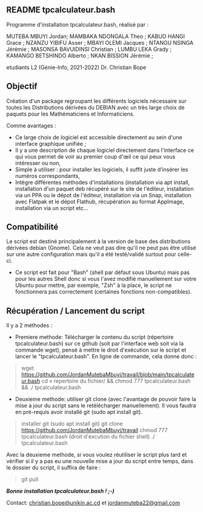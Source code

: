 ## README tpcalculateur.bash 
Programme d'installation tpcalculateur.bash, réalisé par :

MUTEBA  MBUYI  Jordan;
MAMBAKA  NDONGALA Theo ;
KABUO   HANGI   Grace ;
NZANZU YIBIFU    Asser ;
MBAYI  OLEMI    Jacques ;
NTANGU  NSINGA   Jérémie ;
MASONSA  BAVUIDINSI   Christian ;
LUMBU  LEKA Grady ;
KAMANGO  BETSHINDO   Alberto ;
NKAN BISSION   Jérémie ;

 etudiants L2 (Génie-Info, 2021-2022) Dr. Christian Bope

## Objectif ##

Création d'un package regroupant les différents logiciels nécessaire sur toutes les Distributions dérivées du DEBIAN avec un très large choix de paquets pour les Mathématiciens  et Informaticiens.

Comme avantages :

- Ce large choix de logiciel est accessible directement au sein d'une interface graphique unifiée ;
- Il y a une description de chaque logiciel directement dans l'interface ce qui vous permet de voir au premier coup d'œil ce qui peux vous intéresser ou non,
- Simple à utiliser : pour installer les logiciels, il suffit juste d’insérer  les numéros correspondants,
- Intègre différentes méthodes d'installations (installation via apt install, installation d'un paquet deb récupéré sur le site de l'éditeur, installation via un PPA ou le dépot de l'éditeur, installation via un Snap, installation avec Flatpak et le dépot Flathub, récupération au format AppImage, installation via un script etc...


## Compatibilité ##

Le script est destiné principalement à la version de base des distributions dérivées debian (Gnome).
Cela ne veut pas dire qu'il ne peut pas être utilisé sur une autre configuration mais qu'il a été testé/validé surtout pour celle-ci.

- Ce script est fait pour "Bash" (shell par défaut sous Ubuntu) mais pas pour les autres Shell donc si vous l'avez modifié manuellement sur votre Ubuntu pour mettre, par exemple, "Zsh" à la place, le script ne fonctionnera pas correctement (certaines fonctions non-compatibles).

## Récupération / Lancement du script

Il y a 2 méthodes :

- Premiere methode: Télécharger le contenu du script (répertoire tpcalculateur.bash) sur ce github (soit par l'interface web soit via la commande wget), pensé à mettre le droit d'exécution sur le script et lancer le "tpcalculateur.bash". En ligne de commande, cela donne donc :

> wget  https://github.com/JordanMutebaMbuyi/travail/blob/main/tpcalculateur.bash
> cd « repertoire du fichier/ && chmod 777 tpcalculateur.bash  &&
> ./ tpcalculateur.bash

- Deuxieme methode: utiliser git clone (avec l'avantage de pouvoir faire la mise a jour du script sans le retélécharger manuellement). Il vous faudra en pré-requis avoir installé git (sudo apt install git).

> installer git (sudo apt install git) 
> git clone https://github.com/JordanMutebaMbuyi/travail 
> chmod 777 tpcalculateur.bash  (droit d'excution du fichier shell)
> ./ tpcalculateur.bash 

Avec la deuxieme methode, si vous voulez réutiliser le script plus tard et vérifier si il y a pas eu une nouvelle mise a jour du script entre temps, dans le dossier du script, il suffira de faire :
> git pull





***Bonne installation tpcalculateur.bash ! ;-)***




Contact: christian.bope@unikin.ac.cd et jordanmuteba22@gmail.com
